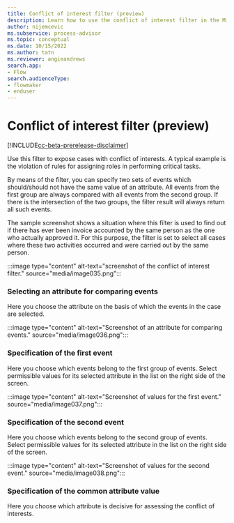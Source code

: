 ```yaml
---
title: Conflict of interest filter (preview)
description: Learn how to use the conflict of interest filter in the Minit desktop application in process advisor.
author: nijemcevic
ms.subservice: process-advisor
ms.topic: conceptual
ms.date: 10/15/2022
ms.author: tatn
ms.reviewer: angieandrews
search.app:
- Flow
search.audienceType:
- flowmaker
- enduser
---
```


# Conflict of interest filter (preview)

[!INCLUDE[cc-beta-prerelease-disclaimer](../includes/cc-beta-prerelease-disclaimer.md)]

Use this filter to expose cases with conflict of interests. A typical example is the violation of rules for assigning roles in performing critical tasks.

By means of the filter, you can specify two sets of events which should/should not have the same value of an attribute. All events from the first group are always compared with all events from the second group. If there is the intersection of the two groups, the filter result will always return all such events.

The sample screenshot shows a situation where this filter is used to find out if there has ever been invoice accounted by the same person as the one who actually approved it. For this purpose, the filter is set to select all cases where these two activities occurred and were carried out by the same person.

:::image type="content" alt-text="screenshot of the conflict of interest filter." source="media/image035.png":::

### Selecting an attribute for comparing events

Here you choose the attribute on the basis of which the events in the case are selected.

:::image type="content" alt-text="Screenshot of an attribute for comparing events." source="media/image036.png":::

### Specification of the first event

Here you choose which events belong to the first group of events. Select permissible values for its selected attribute in the list on the right side of the screen.

:::image type="content" alt-text="Screenshot of values for the first event." source="media/image037.png":::

### Specification of the second event

Here you choose which events belong to the second group of events. Select permissible values for its selected attribute in the list on the right side of the screen.

:::image type="content" alt-text="Screenshot of values for the second event." source="media/image038.png":::

### Specification of the common attribute value

Here you choose which attribute is decisive for assessing the conflict of interests.


